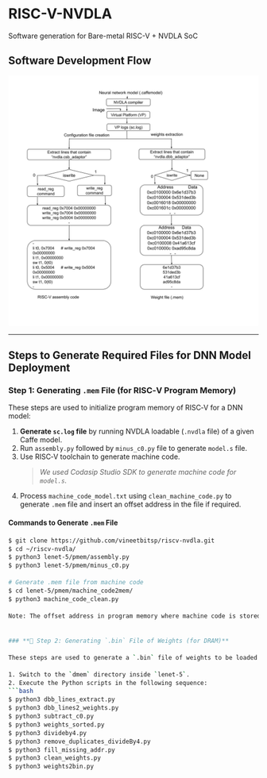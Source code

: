 # RISC-V-NVDLA
Software generation for Bare-metal RISC-V + NVDLA SoC  
## Software Development Flow
![Software Development Flow](docs/images/SW_flow.jpg)


---

## Steps to Generate Required Files for DNN Model Deployment

### **Step 1: Generating `.mem` File (for RISC‑V Program Memory)**

These steps are used to initialize program memory of RISC‑V for a DNN model:

1. **Generate `sc.log` file** by running NVDLA loadable (`.nvdla` file) of a given Caffe model.
2. Run `assembly.py` followed by `minus_c0.py` file to generate `model.s` file.
3. Use RISC‑V toolchain to generate machine code.  
   > *We used Codasip Studio SDK to generate machine code for `model.s`.*
4. Process `machine_code_model.txt` using `clean_machine_code.py` to generate `.mem` file and insert an offset address in the file if required.

#### **Commands to Generate `.mem` File**
```bash
$ git clone https://github.com/vineetbitsp/riscv-nvdla.git
$ cd ~/riscv-nvdla/
$ python3 lenet-5/pmem/assembly.py
$ python3 lenet-5/pmem/minus_c0.py

# Generate .mem file from machine code
$ cd lenet-5/pmem/machine_code2mem/
$ python3 machine_code_clean.py

Note: The offset address in program memory where machine code is stored must be inserted in the .mem file.


### **🔗 Step 2: Generating `.bin` File of Weights (for DRAM)**

These steps are used to generate a `.bin` file of weights to be loaded in DRAM:

1. Switch to the `dmem` directory inside `lenet-5`.
2. Execute the Python scripts in the following sequence:
```bash
$ python3 dbb_lines_extract.py
$ python3 dbb_lines2_weights.py 
$ python3 subtract_c0.py 
$ python3 weights_sorted.py
$ python3 divideby4.py
$ python3 remove_duplicates_divideBy4.py
$ python3 fill_missing_addr.py
$ python3 clean_weights.py 
$ python3 weights2bin.py

